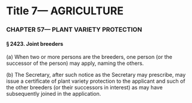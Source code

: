 
# Title 7— AGRICULTURE
### CHAPTER 57— PLANT VARIETY PROTECTION
#### § 2423. Joint breeders

(a) When two or more persons are the breeders, one person (or the successor of the person) may apply, naming the others.

(b) The Secretary, after such notice as the Secretary may prescribe, may issue a certificate of plant variety protection to the applicant and such of the other breeders (or their successors in interest) as may have subsequently joined in the application.
